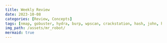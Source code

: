 ```yaml
---
title: Weekly Review 
date: 2023-10-08
categories: [Review, Concepts]
tags: [nmap, gobuster, hydra, burp, wpscan, crackstation, hash, john, hashcat, gtfobins, suid, intruder]
img_path: /assets/mr_robot/
mermaid: true
---
```

